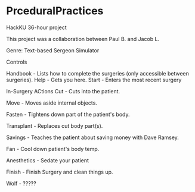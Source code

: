 # PrceduralPractices
HackKU 36-hour project

This project was a collaboration between Paul B. and Jacob L.

Genre: Text-based Sergeon Simulator


Controls

Handbook - Lists how to complete the surgeries (only accessible between surgeries).
Help - Gets you here.
Start - Enters the most recent surgery

 In-Surgery ACtions 
Cut - Cuts into the patient.

Move - Moves aside internal objects.

Fasten - Tightens down part of the patient's body.

Transplant - Replaces cut body part(s).

Savings - Teaches the patient about saving money with Dave Ramsey.

Fan - Cool down patient's body temp.

Anesthetics - Sedate your patient

Finish  - Finish Surgery and clean things up.

Wolf - ?????
